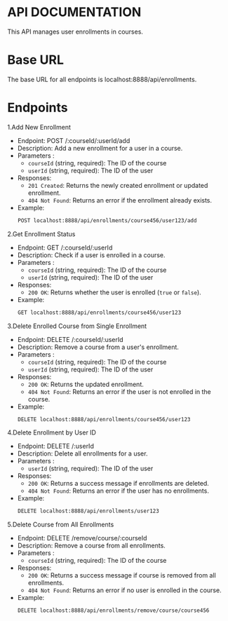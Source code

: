 
# API DOCUMENTATION

This API manages user enrollments in courses.

# Base URL

The base URL for all endpoints is localhost:8888/api/enrollments.

# Endpoints

1.Add New Enrollment
    
- Endpoint: POST /:courseId/:userId/add
- Description: Add a new enrollment for a user in a course.
- Parameters : 
    - `courseId` (string, required): The ID of the course
    - `userId` (string, required): The ID of the user
- Responses:
    - `201 Created`: Returns the newly created enrollment or updated enrollment.
    - `404 Not Found`: Returns an error if the enrollment already exists.
- Example:
    ```bash
    POST localhost:8888/api/enrollments/course456/user123/add
    ```

2.Get Enrollment Status
    
- Endpoint: GET /:courseId/:userId
- Description: Check if a user is enrolled in a course.
- Parameters : 
    - `courseId` (string, required): The ID of the course
    - `userId` (string, required): The ID of the user
- Responses:
    - `200 OK`: Returns whether the user is enrolled (`true` or `false`).
- Example:
    ```bash
    GET localhost:8888/api/enrollments/course456/user123
    ```
3.Delete Enrolled Course from Single Enrollment
    
- Endpoint: DELETE /:courseId/:userId
- Description: Remove a course from a user's enrollment.
- Parameters : 
    - `courseId` (string, required): The ID of the course
    - `userId` (string, required): The ID of the user
- Responses:
    - `200 OK`: Returns the updated enrollment.
    - `404 Not Found`: Returns an error if the user is not enrolled in the course.
- Example:
    ```bash
    DELETE localhost:8888/api/enrollments/course456/user123
    ```

4.Delete Enrollment by User ID
    
- Endpoint: DELETE /:userId
- Description: Delete all enrollments for a user.
- Parameters : 
    - `userId` (string, required): The ID of the user
- Responses:
    - `200 OK`:  Returns a success message if enrollments are deleted.
    - `404 Not Found`: Returns an error if the user has no enrollments.
- Example:
    ```bash
    DELETE localhost:8888/api/enrollments/user123
    ```
5.Delete Course from All Enrollments
    
- Endpoint: DELETE /remove/course/:courseId
- Description: Remove a course from all enrollments.
- Parameters : 
    - `courseId` (string, required): The ID of the course
- Responses:
    - `200 OK`:  Returns a success message if course is removed from all enrollments.
    - `404 Not Found`: Returns an error if no user is enrolled in the course.
- Example:
    ```bash
    DELETE localhost:8888/api/enrollments/remove/course/course456
    ```

